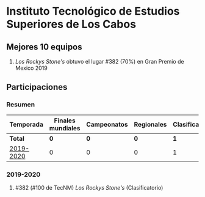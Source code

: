 # Instituto Tecnológico de Estudios Superiores de Los Cabos

## Mejores 10 equipos

1. _Los Rockys Stone's_ obtuvo el lugar #382 (70%) en Gran Premio de Mexico 2019

## Participaciones

### Resumen

| Temporada | Finales mundiales | Campeonatos | Regionales | Clasificatorios | Equipos |
| --- | --- | --- | --- | --- | --- |
| **Total** | **0** | **0** | **0** | **1** | **1** |
| [2019-2020](#2019-2020) | 0 | 0 | 0 | 1 | 1 |

### 2019-2020

1. #382 (#100 de TecNM) _Los Rockys Stone's_ (Clasificatorio)



